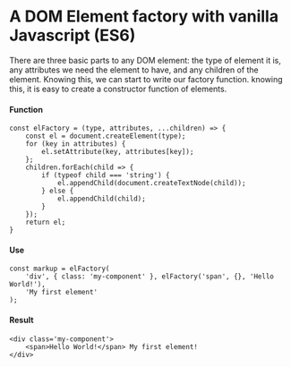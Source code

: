# A DOM Element factory with vanilla Javascript (ES6)
There are three basic parts to any DOM element: the type of element it is, any attributes we need the element to have, and any children of the element. Knowing this, we can start to write our factory function. knowing this, it is easy to create a constructor function of elements.

#### Function

	const elFactory = (type, attributes, ...children) => {
		const el = document.createElement(type);
    	for (key in attributes) {
        	el.setAttribute(key, attributes[key]);
    	};
		children.forEach(child => {
			if (typeof child === 'string') {
				el.appendChild(document.createTextNode(child));
			} else {
				el.appendChild(child);
			}
		});
		return el;
	}

#### Use 

	const markup = elFactory(
		'div', { class: 'my-component' }, elFactory('span', {}, 'Hello World!'),
		'My first element'
	);

#### Result

	<div class='my-component'>
  		<span>Hello World!</span> My first element!
	</div>
